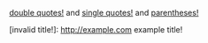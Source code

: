 [double quotes!] and [single quotes!] and [parentheses!]

[double quotes!]: http://example.com "example title!"
[single quotes!]: http://example.com 'example title!'
[parentheses!]: http://example.com (example title!)
[invalid title!]: http://example.com example title!